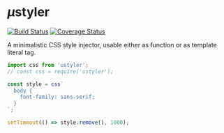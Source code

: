 # <em>µ</em>styler

[![Build Status](https://travis-ci.com/WebReflection/ustyler.svg?branch=master)](https://travis-ci.com/WebReflection/ustyler) [![Coverage Status](https://coveralls.io/repos/github/WebReflection/ustyler/badge.svg?branch=master)](https://coveralls.io/github/WebReflection/ustyler?branch=master)

A minimalistic CSS style injector, usable either as function or as template literal tag.

```js
import css from 'ustyler';
// const css = require('ustyler');

const style = css`
  body {
    font-family: sans-serif;
  }
`;

setTimeout(() => style.remove(), 1000);
```
